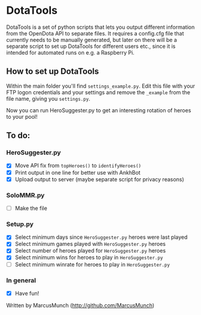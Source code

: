 # DotaTools
DotaTools is a set of python scripts that lets you output different information from the OpenDota API to separate files. It requires a config.cfg file that currently needs to be manually generated, but later on there will be a separate script to set up DotaTools for different users etc., since it is intended for automated runs on e.g. a Raspberry Pi.

## How to set up DotaTools
Within the main folder you'll find `settings_example.py`. Edit this file with your FTP logon credentials and your settings and remove the `_example` from the file name, giving you `settings.py`.

Now you can run HeroSuggester.py to get an interesting rotation of heroes to your pool!

## To do:

### HeroSuggester.py
- [x] Move API fix from `topHeroes()` to `identifyHeroes()`
- [x] Print output in one line for better use with AnkhBot
- [x] Upload output to server (maybe separate script for privacy reasons)

### SoloMMR.py
- [ ] Make the file

### Setup.py
- [x] Select minimum days since `HeroSuggester.py` heroes were last played
- [x] Select minimum games played with `HeroSuggester.py` heroes
- [x] Select number of heroes played for `HeroSuggester.py` heroes
- [x] Select minimum wins for heroes to play in `HeroSuggester.py`
- [ ] Select minimum winrate for heroes to play in `HeroSuggester.py`

### In general
- [x] Have fun!

Written by MarcusMunch (http://github.com/MarcusMunch)
